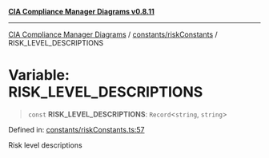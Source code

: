 [**CIA Compliance Manager Diagrams v0.8.11**](../../../README.md)

***

[CIA Compliance Manager Diagrams](../../../modules.md) / [constants/riskConstants](../README.md) / RISK\_LEVEL\_DESCRIPTIONS

# Variable: RISK\_LEVEL\_DESCRIPTIONS

> `const` **RISK\_LEVEL\_DESCRIPTIONS**: `Record`\<`string`, `string`\>

Defined in: [constants/riskConstants.ts:57](https://github.com/Hack23/cia-compliance-manager/blob/d6eede30e4f01622fe18187e98b207e9a06a781f/src/constants/riskConstants.ts#L57)

Risk level descriptions
